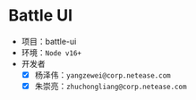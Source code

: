 # Battle UI

- 项目：battle-ui
- 环境：`Node v16+`
- 开发者
    - [x] 杨泽伟：`yangzewei@corp.netease.com`
    - [x] 朱崇亮：`zhuchongliang@corp.netease.com`

